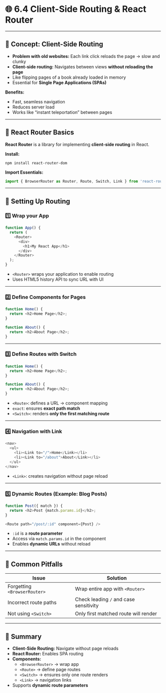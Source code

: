 # 🌐 6.4 Client-Side Routing & React Router

---

## 🔹 Concept: Client-Side Routing

- **Problem with old websites:** Each link click reloads the page → slow and clunky
- **Client-side routing:** Navigates between views **without reloading the page**
- Like flipping pages of a book already loaded in memory
- Essential for **Single Page Applications (SPAs)**

**Benefits:**

- Fast, seamless navigation
- Reduces server load
- Works like “instant teleportation” between pages

---

## 🔹 React Router Basics

**React Router** is a library for implementing **client-side routing** in React.

**Install:**

```
npm install react-router-dom
```

**Import Essentials:**

```js
import { BrowserRouter as Router, Route, Switch, Link } from 'react-router-dom';

```

---

## 🔹 Setting Up Routing

### 1️⃣ Wrap your App

```js
function App() {
  return (
    <Router>
      <div>
        <h1>My React App</h1>
      </div>
    </Router>
  );
}

```

- `<Router>` wraps your application to enable routing
- Uses HTML5 history API to sync URL with UI

---

### 2️⃣ Define Components for Pages

```js
function Home() {
  return <h2>Home Page</h2>;
}

function About() {
  return <h2>About Page</h2>;
}

```

---

### 3️⃣ Define Routes with Switch

```js
function Home() {
  return <h2>Home Page</h2>;
}

function About() {
  return <h2>About Page</h2>;
}

```
- `<Route>`: defines a URL → component mapping
- `exact`: ensures **exact path match**
- `<Switch>`: renders **only the first matching route**

---

### 4️⃣ Navigation with Link

```js
<nav>
  <ul>
    <li><Link to="/">Home</Link></li>
    <li><Link to="/about">About</Link></li>
  </ul>
</nav>

```
- `<Link>`: creates navigation without page reload

---

### 5️⃣ Dynamic Routes (Example: Blog Posts)

```js
function Post({ match }) {
  return <h2>Post {match.params.id}</h2>;
}

<Route path="/post/:id" component={Post} />

```

- `:id` is a **route parameter**
- Access via `match.params.id` in the component
- Enables **dynamic URLs** without reload

---

## 🔹 Common Pitfalls

|Issue|Solution|
|---|---|
|Forgetting `<BrowserRouter>`|Wrap entire app with `<Router>`|
|Incorrect route paths|Check leading `/` and case sensitivity|
|Not using `<Switch>`|Only first matched route will render|

---

## 🔹 Summary

- **Client-Side Routing:** Navigate without page reloads
- **React Router:** Enables SPA routing
- **Components:**
    - `<BrowserRouter>` → wrap app
    - `<Route>` → define page routes
    - `<Switch>` → ensures only one route renders
    - `<Link>` → navigation links
- Supports **dynamic route parameters**